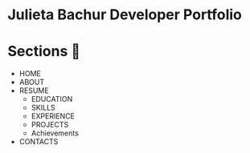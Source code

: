 # Julieta Bachur Developer Portfolio

# Sections :bookmark:

- HOME
- ABOUT
- RESUME
  - EDUCATION
  - SKILLS
  - EXPERIENCE
  - PROJECTS
  - Achievements <br />
- CONTACTS
